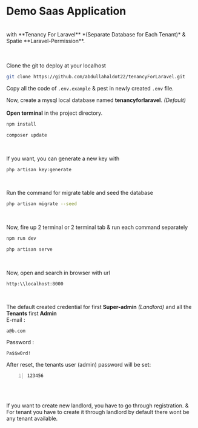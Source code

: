 # Demo Saas Application
<br>
with **Tenancy For Laravel** *(Separate Database for Each Tenant)* & Spatie **Laravel-Permission**.
<br>
<br>
<br>

Clone the git to deploy at your localhost 
```bash
git clone https://github.com/abdullahaldot22/tenancyForLaravel.git
```
Copy all the code of `.env.example` & pest in newly created `.env` file. 

Now, create a mysql local database named **tenancyforlaravel**. *(Default)* <br><br/>
**Open terminal** in the project directory.
```bash
npm install
```
```bash
composer update
```
<br>

If you want, you can generate a new key with 
```bash
php artisan key:generate
```
<br>

Run the command for migrate table and seed the database
```bash
php artisan migrate --seed
```
<br>

Now, fire up 2 terminal or 2 terminal tab & run each command separately 
```bash
npm run dev
```
```bash
php artisan serve
```
<br>

Now, open and search in browser with url
```
http:\\localhost:8000
```
<br>

The default created credential for first **Super-admin** *(Landlord)* and all the **Tenants** first **Admin** <br>
E-mail :
```mail
a@b.com
```
Password :
```text
Pa$$w0rd!
```
After reset, the tenants user (admin) password will be set:
```number
123456
```
<br><br>

If you want to create new landlord, you have to go through registration. & For tenant you have to create it through landlord by default there wont be any tenant available.

